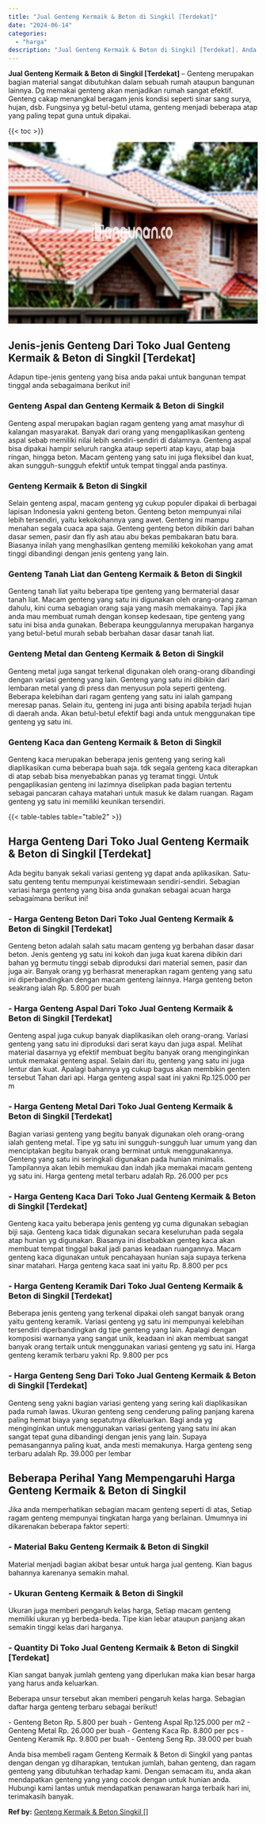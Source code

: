 ```yaml
---
title: "Jual Genteng Kermaik & Beton di Singkil [Terdekat]"
date: "2024-06-14"
categories: 
  - "harga"
description: "Jual Genteng Kermaik & Beton di Singkil [Terdekat]. Anda bisa membeli ragam Genteng Kermaik & Beton di Singkil yang pantas dengan dengan yg diharapkan, tentu..."
---
```


**Jual Genteng Kermaik & Beton di Singkil \[Terdekat\]** – Genteng merupakan bagian material sangat dibutuhkan dalam sebuah rumah ataupun bangunan lainnya. Dg memakai genteng akan menjadikan rumah sangat efektif. Genteng cakap menangkal beragam jenis kondisi seperti sinar sang surya, hujan, dsb. Fungsinya yg betul-betul utama, genteng menjadi beberapa atap yang paling tepat guna untuk dipakai.

{{< toc >}}

![Jual Genteng Kermaik & Beton di Singkil [Terdekat]](/images/genteng-minimalis-murah33.png)

## Jenis-jenis Genteng Dari Toko Jual Genteng Kermaik & Beton di Singkil \[Terdekat\]

Adapun tipe-jenis genteng yang bisa anda pakai untuk bangunan tempat tinggal anda sebagaimana berikut ini!

### Genteng Aspal dan Genteng Kermaik & Beton di Singkil

Genteng aspal merupakan bagian ragam genteng yang amat masyhur di kalangan masyarakat. Banyak dari orang yang mengaplikasikan genteng aspal sebab memiliki nilai lebih sendiri-sendiri di dalamnya. Genteng aspal bisa dipakai hampir seluruh rangka ataup seperti atap kayu, atap baja ringan, hingga beton. Macam genteng yang satu ini juga fleksibel dan kuat, akan sungguh-sungguh efektif untuk tempat tinggal anda pastinya.

### Genteng Kermaik & Beton di Singkil

Selain genteng aspal, macam genteng yg cukup populer dipakai di berbagai lapisan Indonesia yakni genteng beton. Genteng beton mempunyai nilai lebih tersendiri, yaitu kekokohannya yang awet. Genteng ini mampu menahan segala cuaca apa saja. Genteng genteng beton dibikin dari bahan dasar semen, pasir dan fly ash atau abu bekas pembakaran batu bara. Biasanya inilah yang menghasilkan genteng memiliki kekokohan yang amat tinggi dibandingi dengan jenis genteng yang lain.

### Genteng Tanah Liat dan Genteng Kermaik & Beton di Singkil

Genteng tanah liat yaitu beberapa tipe genteng yang bermaterial dasar tanah liat. Macam genteng yang satu ini digunakan oleh orang-orang zaman dahulu, kini cuma sebagian orang saja yang masih memakainya. Tapi jika anda mau membuat rumah dengan konsep kedesaan, tipe genteng yang satu ini bisa anda gunakan. Beberapa keunggulannya merupakan harganya yang betul-betul murah sebab berbahan dasar dasar tanah liat.

### Genteng Metal dan Genteng Kermaik & Beton di Singkil

Genteng metal juga sangat terkenal digunakan oleh orang-orang dibandingi dengan variasi genteng yang lain. Genteng yang satu ini dibikin dari lembaran metal yang di press dan menyusun pola seperti genteng. Beberapa kelebihan dari ragam genteng yang satu ini ialah gampang meresap panas. Selain itu, genteng ini juga anti bising apabila terjadi hujan di daerah anda. Akan betul-betul efektif bagi anda untuk menggunakan tipe genteng yg satu ini.

### Genteng Kaca dan Genteng Kermaik & Beton di Singkil

Genteng kaca merupakan beberapa jenis genteng yang sering kali diaplikasikan cuma beberapa buah saja. tdk segala genteng kaca diterapkan di atap sebab bisa menyebabkan panas yg teramat tinggi. Untuk pengaplikasian genteng ini lazimnya diselipkan pada bagian tertentu sebagai pancaran cahaya matahari untuk masuk ke dalam ruangan. Ragam genteng yg satu ini memiliki keunikan tersendiri.

{{< table-tables table="table2" >}}

## Harga Genteng Dari Toko Jual Genteng Kermaik & Beton di Singkil \[Terdekat\]

Ada begitu banyak sekali variasi genteng yg dapat anda aplikasikan. Satu-satu genteng tentu mempunyai keistimewaan sendiri-sendiri. Sebagian variasi harga genteng yang bisa anda gunakan sebagai acuan harga sebagaimana berikut ini!

### \- Harga Genteng Beton Dari Toko Jual Genteng Kermaik & Beton di Singkil \[Terdekat\]

Genteng beton adalah salah satu macam genteng yg berbahan dasar dasar beton. Jenis genteng yg satu ini kokoh dan juga kuat karena dibikin dari bahan yg bermutu tinggi sebab diproduksi dari material semen, pasir dan juga air. Banyak orang yg berhasrat menerapkan ragam genteng yang satu ini diperbandingkan dengan macam genteng lainnya. Harga genteng beton seakrang ialah Rp. 5.800 per buah

### \- Harga Genteng Aspal Dari Toko Jual Genteng Kermaik & Beton di Singkil \[Terdekat\]

Genteng aspal juga cukup banyak diaplikasikan oleh orang-orang. Variasi genteng yang satu ini diproduksi dari serat kayu dan juga aspal. Melihat material dasarnya yg efektif membuat begitu banyak orang menginginkan untuk memakai genteng aspal. Selain dari itu, genteng yang satu ini juga lentur dan kuat. Apalagi bahannya yg cukup bagus akan membikin genten tersebut Tahan dari api. Harga genteng aspal saat ini yakni Rp.125.000 per m

### \- Harga Genteng Metal Dari Toko Jual Genteng Kermaik & Beton di Singkil \[Terdekat\]

Bagian variasi genteng yang begitu banyak digunakan oleh orang-orang ialah genteng metal. Tipe yg satu ini sungguh-sungguh luar umum yang dan menciptakan begitu banyak orang berminat untuk menggunakannya. Genteng yang satu ini seringkali digunakan pada hunian minimalis. Tampilannya akan lebih memukau dan indah jika memakai macam genteng yg satu ini. Harga genteng metal terbaru adalah Rp. 26.000 per pcs

### \- Harga Genteng Kaca Dari Toko Jual Genteng Kermaik & Beton di Singkil \[Terdekat\]

Genteng kaca yaitu beberapa jenis genteng yg cuma digunakan sebagian biji saja. Genteng kaca tidak digunakan secara keseluruhan pada segala atap hunian yg digunakan. Biasanya ini disebabkan genteg kaca akan membuat tempat tinggal bakal jadi panas keadaan ruangannya. Macam genteng kaca digunakan untuk pencahayaan hunian saja supaya terkena sinar matahari. Harga genteng kaca saat ini yaitu Rp. 8.800 per pcs

### \- Harga Genteng Keramik Dari Toko Jual Genteng Kermaik & Beton di Singkil \[Terdekat\]

Beberapa jenis genteng yang terkenal dipakai oleh sangat banyak orang yaitu genteng keramik. Variasi genteng yg satu ini mempunyai kelebihan tersendiri diperbandingkan dg tipe genteng yang lain. Apalagi dengan komposisi warnanya yang sangat unik, keadaan ini akan membuat sangat banyak orang tertaik untuk menggunakan variasi genteng yg satu ini. Harga genteng keramik terbaru yakni Rp. 9.800 per pcs

### \- Harga Genteng Seng Dari Toko Jual Genteng Kermaik & Beton di Singkil \[Terdekat\]

Genteng seng yakni bagian variasi genteng yang sering kali diaplikasikan pada rumah lawas. Ukuran genteng seng cenderung paling panjang karena paling hemat biaya yang sepatutnya dikeluarkan. Bagi anda yg menginginkan untuk menggunakan variasi genteng yang satu ini akan sangat tepat guna dibandingi dengan jenis yang lain. Supaya pemasangannya paling kuat, anda mesti memakunya. Harga genteng seng terbaru adalah Rp. 39.000 per lembar

## Beberapa Perihal Yang Mempengaruhi Harga Genteng Kermaik & Beton di Singkil

Jika anda memperhatikan sebagian macam genteng seperti di atas, Setiap ragam genteng mempunyai tingkatan harga yang berlainan. Umumnya ini dikarenakan beberapa faktor seperti:

### \- Material Baku Genteng Kermaik & Beton di Singkil

Material menjadi bagian akibat besar untuk harga jual genteng. Kian bagus bahannya karenanya semakin mahal.

### \- Ukuran Genteng Kermaik & Beton di Singkil

Ukuran juga memberi pengaruh kelas harga, Setiap macam genteng memiliki ukuran yg berbeda-beda. Tipe kian lebar ataupun panjang akan semakin tinggi kelas dari harganya.

### \- Quantity Di Toko Jual Genteng Kermaik & Beton di Singkil \[Terdekat\]

Kian sangat banyak jumlah genteng yang diperlukan maka kian besar harga yang harus anda keluarkan.

Beberapa unsur tersebut akan memberi pengaruh kelas harga. Sebagian daftar harga genteng terbaru sebagai berikut!

\- Genteng Beton Rp. 5.800 per buah - Genteng Aspal Rp.125.000 per m2 - Genteng Metal Rp. 26.000 per buah - Genteng Kaca Rp. 8.800 per pcs - Genteng Keramik Rp. 9.800 per buah - Genteng Seng Rp. 39.000 per buah

Anda bisa membeli ragam Genteng Kermaik & Beton di Singkil yang pantas dengan dengan yg diharapkan, tentukan jumlah, bahan genteng, dan ragam genteng yang dibutuhkan terhadap kami. Dengan semacam itu, anda akan mendapatkan genteng yang yang cocok dengan untuk hunian anda. Hubungi kami lantas untuk mendapatkan penawaran harga terbaik hari ini, terimakasih banyak.

**Ref by:**  [Genteng Kermaik & Beton  Singkil []](https://id.wikipedia.org/wiki/Genteng)
